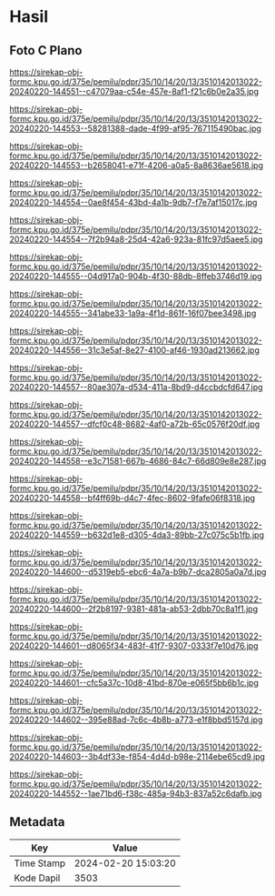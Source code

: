 # Hasil

## Foto C Plano

https://sirekap-obj-formc.kpu.go.id/375e/pemilu/pdpr/35/10/14/20/13/3510142013022-20240220-144551--c47079aa-c54e-457e-8af1-f21c6b0e2a35.jpg

https://sirekap-obj-formc.kpu.go.id/375e/pemilu/pdpr/35/10/14/20/13/3510142013022-20240220-144553--58281388-dade-4f99-af95-767115490bac.jpg

https://sirekap-obj-formc.kpu.go.id/375e/pemilu/pdpr/35/10/14/20/13/3510142013022-20240220-144553--b2658041-e71f-4206-a0a5-8a8636ae5618.jpg

https://sirekap-obj-formc.kpu.go.id/375e/pemilu/pdpr/35/10/14/20/13/3510142013022-20240220-144554--0ae8f454-43bd-4a1b-9db7-f7e7af15017c.jpg

https://sirekap-obj-formc.kpu.go.id/375e/pemilu/pdpr/35/10/14/20/13/3510142013022-20240220-144554--7f2b94a8-25d4-42a6-923a-81fc97d5aee5.jpg

https://sirekap-obj-formc.kpu.go.id/375e/pemilu/pdpr/35/10/14/20/13/3510142013022-20240220-144555--04d917a0-904b-4f30-88db-8ffeb3746d19.jpg

https://sirekap-obj-formc.kpu.go.id/375e/pemilu/pdpr/35/10/14/20/13/3510142013022-20240220-144555--341abe33-1a9a-4f1d-861f-16f07bee3498.jpg

https://sirekap-obj-formc.kpu.go.id/375e/pemilu/pdpr/35/10/14/20/13/3510142013022-20240220-144556--31c3e5af-8e27-4100-af46-1930ad213662.jpg

https://sirekap-obj-formc.kpu.go.id/375e/pemilu/pdpr/35/10/14/20/13/3510142013022-20240220-144557--80ae307a-d534-411a-8bd9-d4ccbdcfd647.jpg

https://sirekap-obj-formc.kpu.go.id/375e/pemilu/pdpr/35/10/14/20/13/3510142013022-20240220-144557--dfcf0c48-8682-4af0-a72b-65c0576f20df.jpg

https://sirekap-obj-formc.kpu.go.id/375e/pemilu/pdpr/35/10/14/20/13/3510142013022-20240220-144558--e3c71581-667b-4686-84c7-66d809e8e287.jpg

https://sirekap-obj-formc.kpu.go.id/375e/pemilu/pdpr/35/10/14/20/13/3510142013022-20240220-144558--bf4ff69b-d4c7-4fec-8602-9fafe06f8318.jpg

https://sirekap-obj-formc.kpu.go.id/375e/pemilu/pdpr/35/10/14/20/13/3510142013022-20240220-144559--b632d1e8-d305-4da3-89bb-27c075c5b1fb.jpg

https://sirekap-obj-formc.kpu.go.id/375e/pemilu/pdpr/35/10/14/20/13/3510142013022-20240220-144600--d5319eb5-ebc6-4a7a-b9b7-dca2805a0a7d.jpg

https://sirekap-obj-formc.kpu.go.id/375e/pemilu/pdpr/35/10/14/20/13/3510142013022-20240220-144600--2f2b8197-9381-481a-ab53-2dbb70c8a1f1.jpg

https://sirekap-obj-formc.kpu.go.id/375e/pemilu/pdpr/35/10/14/20/13/3510142013022-20240220-144601--d8065f34-483f-41f7-9307-0333f7e10d76.jpg

https://sirekap-obj-formc.kpu.go.id/375e/pemilu/pdpr/35/10/14/20/13/3510142013022-20240220-144601--cfc5a37c-10d8-41bd-870e-e065f5bb6b1c.jpg

https://sirekap-obj-formc.kpu.go.id/375e/pemilu/pdpr/35/10/14/20/13/3510142013022-20240220-144602--395e88ad-7c6c-4b8b-a773-e1f8bbd5157d.jpg

https://sirekap-obj-formc.kpu.go.id/375e/pemilu/pdpr/35/10/14/20/13/3510142013022-20240220-144603--3b4df33e-f854-4d4d-b98e-2114ebe65cd9.jpg

https://sirekap-obj-formc.kpu.go.id/375e/pemilu/pdpr/35/10/14/20/13/3510142013022-20240220-144552--1ae71bd6-f38c-485a-94b3-837a52c6dafb.jpg


## Metadata

| Key        | Value               |
| ---------- | ------------------- |
| Time Stamp | 2024-02-20 15:03:20 |
| Kode Dapil | 3503                |



